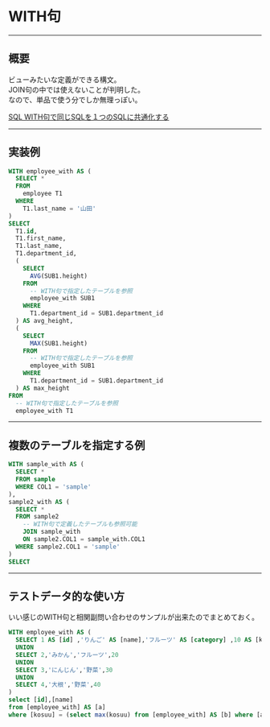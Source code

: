 # WITH句

---

## 概要

ビューみたいな定義ができる構文。  
JOIN句の中では使えないことが判明した。  
なので、単品で使う分でしか無理っぽい。  

[SQL WITH句で同じSQLを１つのSQLに共通化する](https://zukucode.com/2017/09/sql-with.html)  

---

## 実装例

``` sql : 使い方例
WITH employee_with AS (
  SELECT *
  FROM
    employee T1
  WHERE
    T1.last_name = '山田'
)
SELECT
  T1.id,
  T1.first_name,
  T1.last_name,
  T1.department_id,
  (
    SELECT
      AVG(SUB1.height)
    FROM
      -- WITH句で指定したテーブルを参照
      employee_with SUB1
    WHERE
      T1.department_id = SUB1.department_id
  ) AS avg_height,
  (
    SELECT
      MAX(SUB1.height)
    FROM
      -- WITH句で指定したテーブルを参照
      employee_with SUB1
    WHERE
      T1.department_id = SUB1.department_id
  ) AS max_height
FROM
  -- WITH句で指定したテーブルを参照
  employee_with T1
```

---

## 複数のテーブルを指定する例

``` sql : 複数のテーブルを指定する
WITH sample_with AS (
  SELECT *
  FROM sample
  WHERE COL1 = 'sample'
),
sample2_with AS (
  SELECT *
  FROM sample2
    -- WITH句で定義したテーブルも参照可能
    JOIN sample_with
    ON sample2.COL1 = sample_with.COL1
  WHERE sample2.COL1 = 'sample'
)
SELECT
```

---

## テストデータ的な使い方

いい感じのWITH句と相関副問い合わせのサンプルが出来たのでまとめておく。

``` sql
WITH employee_with AS (
  SELECT 1 AS [id] ,'りんご' AS [name],'フルーツ' AS [category] ,10 AS [kosuu]
  UNION
  SELECT 2,'みかん','フルーツ',20
  UNION
  SELECT 3,'にんじん','野菜',30
  UNION
  SELECT 4,'大根','野菜',40
)
select [id],[name] 
from [employee_with] AS [a]
where [kosuu] = (select max(kosuu) from [employee_with] AS [b] where [a].[category] = [b].[category]);
```
